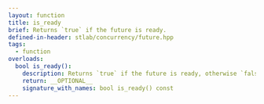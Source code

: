 ```yaml
---
layout: function
title: is_ready  
brief: Returns `true` if the future is ready.
defined-in-header: stlab/concurrency/future.hpp 
tags:
  - function
overloads:
  bool is_ready():
    description: Returns `true` if the future is ready, otherwise `false`.
    return: __OPTIONAL__
    signature_with_names: bool is_ready() const
---
```

